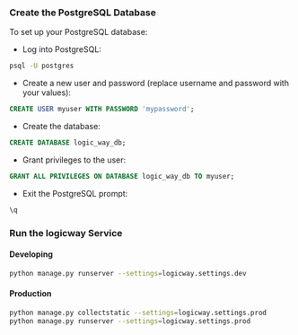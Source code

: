 ### Create the PostgreSQL Database

To set up your PostgreSQL database:

- Log into PostgreSQL:

``` bash
psql -U postgres
```

- Create a new user and password (replace username and password with your values):

``` sql
CREATE USER myuser WITH PASSWORD 'mypassword';
```
- Create the database:

``` sql
CREATE DATABASE logic_way_db;
```

- Grant privileges to the user:

``` sql
GRANT ALL PRIVILEGES ON DATABASE logic_way_db TO myuser;
```

- Exit the PostgreSQL prompt:

``` bash
\q
```

### Run the logicway Service

#### Developing

``` bash
python manage.py runserver --settings=logicway.settings.dev
```

#### Production

``` bash
python manage.py collectstatic --settings=logicway.settings.prod
python manage.py runserver --settings=logicway.settings.prod
```